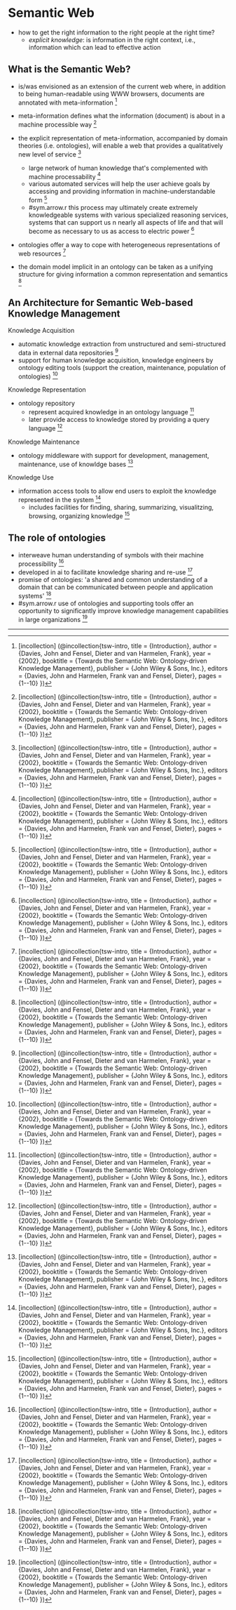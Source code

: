 # Semantic Web

- how to get the right information to the right people at the right time?
  - *explicit knowledge*: is information in the right context, i.e., information which can lead to effective action


## What is the Semantic Web?

- is/was envisioned as an extension of the current web where, in addition to being human-readable using WWW browsers, documents are annotated with meta-information [^1]
- meta-information defines what the information (document) is about in a machine processible way [^1]
- the explicit representation of meta-information, accompanied by domain theories (i.e. ontologies), will enable a web that provides a qualitatively new level of service [^1]
  - large network of human knowledge that's complemented with machine processability [^1]
  - various automated services will help the user achieve goals by accessing and providing information in machine-understandable form [^1]
  - #sym.arrow.r this process may ultimately create extremely knowledgeable systems with various specialized reasoning services, systems that can support us n nearly all aspects of life and that will become as necessary to us as access to electric power [^1]

- ontologies offer a way to cope with heterogeneous representations of web resources [^1]
- the domain model implicit in an ontology can be taken as a unifying structure for giving information a common representation and semantics [^1]


## An Architecture for Semantic Web-based Knowledge Management

Knowledge Acquisition
- automatic knowledge extraction from unstructured and semi-structured data in external data repositories [^1]
- support for human knowledge acquisition, knowledge engineers by ontology editing tools (support the creation, maintenance, population of ontologies) [^1]

Knowledge Representation
- ontology repository
  - represent acquired knowledge in an ontology language [^1]
  - later provide access to knowledge stored by providing a query language [^1]

Knowledge Maintenance
- ontology middleware with support for development, management, maintenance, use of knowldge bases [^1]

Knowledge Use
- information access tools to allow end users to exploit the knowledge represented in the system [^1]
  - includes facilities for finding, sharing, summarizing, visualitzing, browsing, organizing knowledge [^1]


## The role of ontologies

- interweave human understanding of symbols with their machine processibility [^1]
- developed in ai to facilitate knowledge sharing and re-use [^1]
- promise of ontologies: 'a shared and common understanding of a domain that can be communicated between people and application systems' [^1]
- #sym.arrow.r use of ontologies and supporting tools offer an opportunity to significantly improve knowledge management capabilities in large organizations [^1]



















_______________________________
[^1]: [incollection] (@incollection{tsw-intro,
  title = {Introduction},
  author = {Davies, John and Fensel, Dieter and van Harmelen, Frank},
  year = {2002},
  booktitle = {Towards the Semantic Web: Ontology-driven Knowledge Management},
  publisher = {John Wiley \& Sons, Inc.},
  editors = {Davies, John and Harmelen, Frank van and Fensel, Dieter},
  pages = {1--10}
})